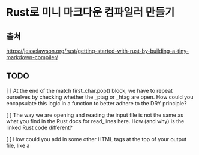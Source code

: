 # Rust로 미니 마크다운 컴파일러 만들기

## 출처
https://jesselawson.org/rust/getting-started-with-rust-by-building-a-tiny-markdown-compiler/

## TODO

[ ] At the end of the match first_char.pop() block, we have to repeat ourselves by checking whether the _ptag or _htag are open. How could you encapsulate this logic in a function to better adhere to the DRY principle?

[ ] The way we are opening and reading the input file is not the same as what you find in the Rust docs for read_lines here. How (and why) is the linked Rust code different?

[ ] How could you add in some other HTML tags at the top of your output file, like a <style> tag or even a link to a CSS file before you iterate over each line from the input file?

[ ] How would you add support for more than one character as the flag? For example, how could you parse ## This is a second-order heading? (Hint: the first_char is only the first character of line_contents because we used .take(1)…)

[ ] Try to add support for <em> (asterisks) and <strong> (double asterisks)

[ ] When it comes to error checking, Rust has evolved over time to be less verbose. Try out some of the ways Rust lets you skip the verbosity in
error-handing by updating parts of the code we wrote to manually unwrap Result objects.

[ ] tutorial hasn’t even touched on one of the coolest parts of Cargo–integrated testing built right into the ecosystem! Challenge yourself to use some TDD practices on your next tinker project in Rust.